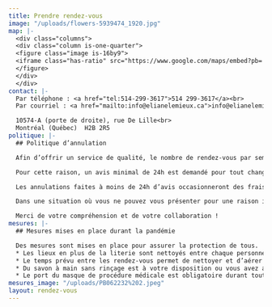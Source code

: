 ```yaml
---
title: Prendre rendez-vous
image: "/uploads/flowers-5939474_1920.jpg"
map: |-
  <div class="columns">
  <div class="column is-one-quarter">
  <figure class="image is-16by9">
  <iframe class="has-ratio" src="https://www.google.com/maps/embed?pb=!1m18!1m12!1m3!1d2077.733928162563!2d-73.65250587919157!3d45.57580869590193!2m3!1f0!2f0!3f0!3m2!1i1024!2i768!4f13.1!3m3!1m2!1s0x4cc91f4f7a9d7331%3A0x3ecd0ec5f047589b!2s10574%20Rue%20de%20Lille%2C%20Montr%C3%A9al%2C%20QC%20H2B%202R5!5e0!3m2!1sen!2sca!4v1613080846052!5m2!1sen!2sca" frameborder="0" style="border:0;" allowfullscreen="" aria-hidden="false" tabindex="0"></iframe>
  </figure>
  </div>
  </div>
contact: |-
  Par téléphone : <a href="tel:514-299-3617">514 299-3617</a><br>
  Par courriel : <a href="mailto:info@elianelemieux.ca">info@elianelemieux.ca</a>

  10574-A (porte de droite), rue De Lille<br>
  Montréal (Québec)  H2B 2R5
politique: |-
  ## Politique d’annulation

  Afin d’offrir un service de qualité, le nombre de rendez-vous par semaine est limité, c’est pourquoi une annulation de dernière minute a un impact important.

  Pour cette raison, un avis minimal de 24h est demandé pour tout changement à l’horaire ou annulation de rendez-vous.

  Les annulations faites à moins de 24h d’avis occasionneront des frais de 50$. Si vous ne vous présentez pas à votre rendez-vous, vous devrez assumer la totalité des frais de la séance.

  Dans une situation où vous ne pouvez vous présenter pour une raison inattendue, il est possible d’offrir votre place à un proche (famille ou ami.e.s) afin d’éviter les frais.

  Merci de votre compréhension et de votre collaboration !
mesures: |-
  ## Mesures mises en place durant la pandémie

  Des mesures sont mises en place pour assurer la protection de tous.
  * Les lieux en plus de la literie sont nettoyés entre chaque personne;
  * Le temps prévu entre les rendez-vous permet de nettoyer et d’aérer l’espace adéquatement;
  * Du savon à main sans rinçage est à votre disposition ou vous avez accès à la salle de bain pour laver vos mains au lavabo selon votre préférence.
  * Le port du masque de procédure médicale est obligatoire durant toute la rencontre. Il vous est fourni au besoin.
mesures_image: "/uploads/PB062232%202.jpeg"
layout: rendez-vous
---
```








  

